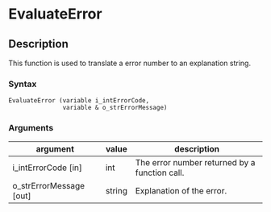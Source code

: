 # EvaluateError

## Description

This function is used to translate a error number to an explanation string.

### Syntax

```
EvaluateError (variable i_intErrorCode, 
               variable & o_strErrorMessage)
```

### Arguments

| argument                  | value  | description                                   |
| ------------------------- | ------ | --------------------------------------------- |
| i\_intErrorCode \[in]     | int    | The error number returned by a function call. |
| o\_strErrorMessage \[out] | string | Explanation of the error.                     |
